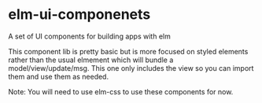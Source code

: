 elm-ui-componenets
==================
A set of UI components for building apps with elm

This component lib is pretty basic but is more focused on styled elements
rather than the usual elmement which will bundle a model/view/update/msg. This
one only includes the view so you can import them and use them as needed.

Note: You will need to use elm-css to use these components for now.